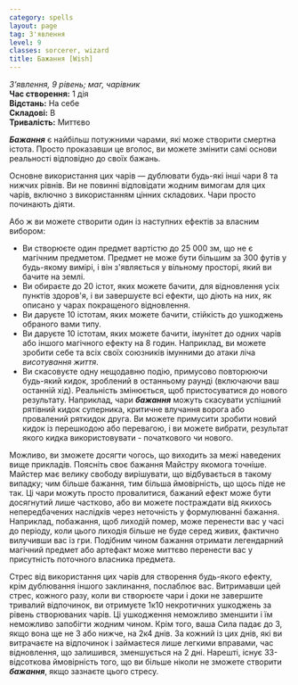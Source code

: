 ```yaml
---
category: spells
layout: page
tag: З'явлення
level: 9
classes: sorcerer, wizard
title: Бажання [Wish]
---
```


_З'явлення, 9 рівень; маг, чарівник_    
**Час створення:** 1 дія    
**Відстань:** На себе    
**Складові:** В    
**Тривалість:** Миттєво    

**_Бажання_** є найбільш потужними чарами, які може створити смертна істота. Просто проказавши це вголос, ви можете змінити самі основи реальності відповідно до своїх бажань.    

Основне використання цих чарів — дублювати будь-які інші чари 8 та нижчих рівнів. Ви не повинні відповідати жодним вимогам для цих чарів, включно з використанням цінних складових. Чари просто починають діяти.    

Або ж ви можете створити один із наступних ефектів за власним вибором:
* Ви створюєте один предмет вартістю до 25 000 зм, що не є магічним предметом. Предмет не може бути більшим за 300 футів у будь-якому вимірі, і він з'являється у вільному просторі, який ви бачите на землі.
* Ви обираєте до 20 істот, яких можете бачити, для відновлення усіх пунктів здоров'я, і ви завершуєте всі ефекти, що діють на них, як описано у чарах покращеного відновлення.
* Ви даруєте 10 істотам, яких можете бачити, стійкість до ушкоджень обраного вами типу.
* Ви даруєте 10 істотам, яких можете бачити, імунітет до одних чарів або іншого магічного ефекту на 8 годин. Наприклад, ви можете зробити себе та всіх своїх союзників імунними до атаки ліча _висотування життя_.
* Ви скасовуєте одну нещодавню подію, примусово повторюючи будь-який кидок, зроблений в останньому раунді (включаючи ваш останній хід). Реальність змінюється, щоб пристосуватися до нового результату. Наприклад, чари **_бажання_** можуть скасувати успішний рятівний кидок суперника, критичне влучання ворога або провалений ряткидок друга. Ви можете примусити зробити новий кидок із перешкодою або перевагою, і ви можете вибрати, результат якого кидка використовувати - початкового чи нового.  

Можливо, ви зможете досягти чогось, що виходить за межі наведених вище прикладів. Поясніть своє бажання Майстру якомога точніше. Майстер має велику свободу вирішувати, що відбувається в такому випадку; чим більше бажання, тим більша ймовірність, що щось піде не так. Ці чари можуть просто провалитися, бажаний ефект може бути досягнутий лише частково, або ви можете постраждати від якихось непередбачених наслідків через неточність у формулюванні бажання. Наприклад, побажання, щоб лиходій помер, може перенести вас у часі до періоду, коли цього лиходія більше не буде серед живих, фактично вилучивши вас із гри.  Подібним чином бажання отримати легендарний магічний предмет або артефакт може миттєво перенести вас у присутність поточного власника предмета.    

Стрес від використання цих чарів для створення будь-якого ефекту, крім дублювання іншого заклинання, послаблює вас. Витримавши цей стрес, кожного разу, коли ви створюєте чари і доки не завершите тривалий відпочинок, ви отримуєте 1к10 некротичних ушкоджень за рівень створюваних чарів. Ці ушкодження неможливо зменшити і їм неможливо запобігти жодним чином. Крім того, ваша Сила падає до 3, якщо вона ще не 3 або нижче, на 2к4 днів. За кожний із цих днів, які ви витрачаєте на відпочинок і займаєтеся лише легкими вправами, час відновлення, що залишився, зменшується на 2 дні. Нарешті, існує 33-відсоткова ймовірність того, що ви більше ніколи не зможете створити **_бажання_**, якщо зазнаєте цього стресу. 
